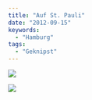 ```yaml
---
title: "Auf St. Pauli"
date: "2012-09-15"
keywords:
  - "Hamburg"
tags:
  - "Geknipst"
---
```


![](/images/codecandies/handvergroesserung.jpg)

![](/images/codecandies/fussball.jpg)
